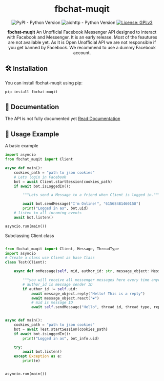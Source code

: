 <div align="center">

# fbchat-muqit

![PyPI - Python Version](https://img.shields.io/pypi/pyversions/fbchat-muqit)
![aiohttp - Python Version](https://img.shields.io/pypi/v/aiohttp)
[![License: GPLv3](https://img.shields.io/badge/License-GPLv3-blue.svg)](https://www.gnu.org/licenses/gpl-3.0)

**fbchat-muqit** An Unofficial Facebook Messenger API designed to interact with Facebook and Messenger. It is an early release. Most of the feautures are not available yet. 
As It is Open Unofficial API we are not responsible if you get banned by Facebook. We recommend to use a dummy Facebook account.

</div>

## 🛠️ Installation

You can install fbchat-muqit using pip:

```bash
pip install fbchat-muqit
```

## 📙 Documentation

The API is not fully documented yet [Read Documentation](http://fbchat-muqit.rtfd.io/)

## 📖 Usage Example

A basic example 

```python
import asyncio
from fbchat_muqit import Client

async def main():
    cookies_path = "path to json cookies"
    # Lets login in Facebook
    bot = await Client.startSession(cookies_path)
    if await bot.isLoggedIn():

        """Lets send a Message to a friend when Client is logged in."""

        await bot.sendMessage("I'm Online!", "61568481460158")
        print("Logged in as", bot.uid)
    # listen to all incoming events
    await bot.listen()

asyncio.run(main())

```

Subclassing Client class

```python

from fbchat_muqit import Client, Message, ThreadType
import asyncio
# Create a class use Client as base Class
class Test(Client):

    async def onMessage(self, mid, author_id: str, message_object: Message, thread_id, thread_type=ThreadType.USER, **kwargs):

        """you will receive all messenger messages here every time anyone sends messages in a thread (Group/User)"""
        # author_id is message sender ID
        if author_id != self.uid:
            await message_object.reply("Hello! This is a reply")
            await message_object.react("❤️")
            # mid is message ID
            await self.sendMessage("Hello", thread_id, thread_type, reply_to_id=mid)


async def main():
    cookies_path = "path to json cookies"
    bot = await Test.startSession(cookies_path)
    if await bot.isLoggedIn():
        print("Logged in as", bot_info.uid)

    try:
        await bot.listen()
    except Exception as e:
        print(e)


asyncio.run(main()) 

```

